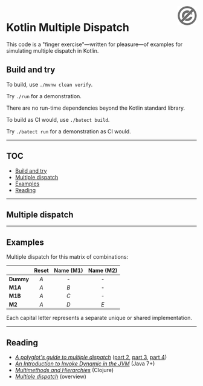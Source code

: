 <a href="./LICENSE.md">
<img src="./images/public-domain.png" alt="Public Domain"
align="right"/>
</a>

# Kotlin Multiple Dispatch

This code is a "finger exercise"&mdash;written for pleasure&mdash;of examples
for simulating multiple dispatch in Kotlin.

## Build and try

To build, use `./mvnw clean verify`.

Try `./run` for a demonstration.

There are no run-time dependencies beyond the Kotlin standard library.

To build as CI would, use `./batect build`.

Try `./batect run` for a demonstration as CI would.

---

## TOC

* [Build and try](#build-and-try)
* [Multiple dispatch](#multiple-dispatch)
* [Examples](#examples)
* [Reading](#reading)

---

## Multiple dispatch

---

## Examples

Multiple dispatch for this matrix of combinations:

| | Reset | Name (M1) | Name (M2)
| - | :-: | :-: | :-:
| **Dummy** | _A_ | - | -
| **M1A** | _A_ | _B_ | -
| **M1B** | _A_ | _C_ | -
| **M2** | _A_ | _D_ | _E_

Each capital letter represents a separate unique or shared implementation.

---

## Reading

* [_A polyglot's guide to multiple
  dispatch_](https://eli.thegreenplace.net/2016/a-polyglots-guide-to-multiple-dispatch/)
  ([part 2](https://eli.thegreenplace.net/2016/a-polyglots-guide-to-multiple-dispatch-part-2/),
  [part 3](https://eli.thegreenplace.net/2016/a-polyglots-guide-to-multiple-dispatch-part-3/),
  [part 4](https://eli.thegreenplace.net/2016/a-polyglots-guide-to-multiple-dispatch-part-4/))
* [_An Introduction to Invoke Dynamic in the
  JVM_](https://www.baeldung.com/java-invoke-dynamic) (Java 7+)
* [_Multimethods and
  Hierarchies_](https://clojure.org/reference/multimethods) (Clojure)
* [_Multiple dispatch_](https://en.wikipedia.org/wiki/Multiple_dispatch)
  (overview)
